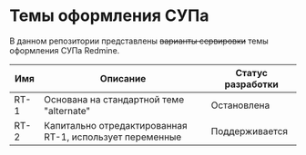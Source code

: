 # Темы оформления СУПа

В данном репозитории представлены ~~варианты сервировки~~ темы оформления СУПа Redmine.

| Имя |  Описание                                                | Статус разработки|
|-----|----------------------------------------------------------|------------------|
| RT-1|  Основана на стандартной теме "alternate"                | Остановлена      |
| RT-2|  Капитально отредактированная RT-1, использует переменные| Поддерживается   |

